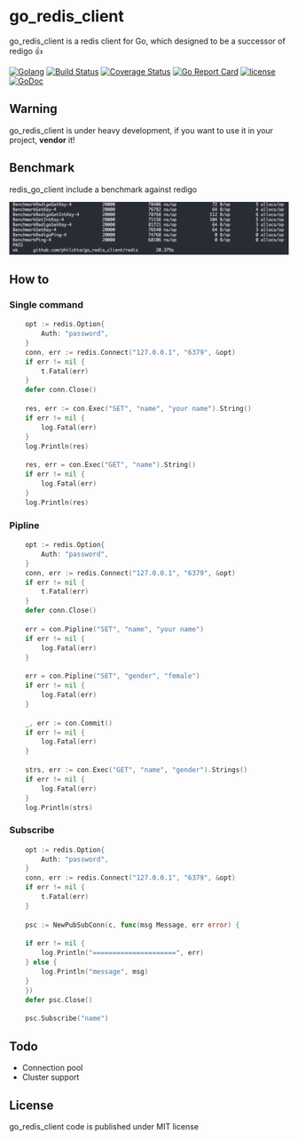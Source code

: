 # go_redis_client

go_redis_client is a redis client for Go, which designed to be a successor of redigo 👍

[![Golang](https://img.shields.io/badge/Language-Go-green.svg?style=flat)](https://golang.org)
[![Build Status](https://travis-ci.org/philchia/go_redis_client.svg?branch=master)](https://travis-ci.org/philchia/go_redis_client)
[![Coverage Status](https://coveralls.io/repos/github/philchia/go_redis_client/badge.svg?branch=dev)](https://coveralls.io/github/philchia/go_redis_client?branch=dev)
[![Go Report Card](https://goreportcard.com/badge/github.com/philchia/go_redis_client)](https://goreportcard.com/report/github.com/philchia/go_redis_client)
[![license](https://img.shields.io/github/license/mashape/apistatus.svg)](https://opensource.org/licenses/MIT)
[![GoDoc](https://godoc.org/github.com/philchia/go_redis_client/redis?status.svg)](https://godoc.org/github.com/philchia/go_redis_client/redis)

## Warning

go_redis_client is under heavy development, if you want to use it in your project, **vendor** it!

## Benchmark

redis_go_client include a benchmark against redigo

![Benchmark with redigo](./assets/bench.png)

## How to

### Single command

```go
    opt := redis.Option{
        Auth: "password",
    }
    conn, err := redis.Connect("127.0.0.1", "6379", &opt)
    if err != nil {
        t.Fatal(err)
    }
    defer conn.Close()

    res, err := con.Exec("SET", "name", "your name").String()
    if err != nil {
        log.Fatal(err)
    }
    log.Println(res)

    res, err = con.Exec("GET", "name").String()
    if err != nil {
        log.Fatal(err)
    }
    log.Println(res)
```

### Pipline

```go
    opt := redis.Option{
        Auth: "password",
    }
    conn, err := redis.Connect("127.0.0.1", "6379", &opt)
    if err != nil {
        t.Fatal(err)
    }
    defer conn.Close()

    err = con.Pipline("SET", "name", "your name")
    if err != nil {
        log.Fatal(err)
    }

    err = con.Pipline("SET", "gender", "female")
    if err != nil {
        log.Fatal(err)
    }

    _, err := con.Commit()
    if err != nil {
        log.Fatal(err)
    }

    strs, err := con.Exec("GET", "name", "gender").Strings()
    if err != nil {
        log.Fatal(err)
    }
	log.Println(strs)

```

### Subscribe

```go
    opt := redis.Option{
        Auth: "password",
    }
    conn, err := redis.Connect("127.0.0.1", "6379", &opt)
    if err != nil {
        t.Fatal(err)
    }

    psc := NewPubSubConn(c, func(msg Message, err error) {

    if err != nil {
        log.Println("=====================", err)
    } else {
        log.Println("message", msg)
    }
    })
    defer psc.Close()

    psc.Subscribe("name")
```

## Todo

* Connection pool
* Cluster support

## License

go_redis_client code is published under MIT license